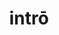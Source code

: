 ---
title: intrō
nmtitle: intro
meaning: to enter
ch: 8
pos: verb
secondppstem: intr
infend: āre
infhyph: -āre
nminfend: are
nminfhyph: -are
conjugation: first
---